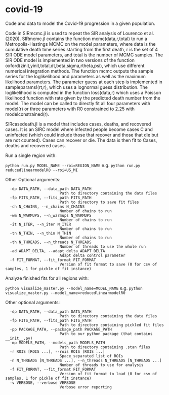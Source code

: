 # covid-19

Code and data to model the Covid-19 progression in a given population.

Code in SIRmcmc.jl is used to repeat the SIR analysis of Lourenco et al. (2020). SIRmcmc.jl contains the function mcmc(data,r,total) to run a Metropolis-Hastings MCMC on the model parameters, where data is the cumulative death time series starting from the first death, r is the set of 4 SIR ODE model parameters, and total is the number of MCMC samples. The SIR ODE model is implemented in two versions of the function oxford(zinit,yinit,total,dt,beta,sigma,rtheta,psi), which use different numerical integration methods. The function mcmc outputs the sample series for the loglikelihood and parameters as well as the maximum likelihood parameters.  The parameter guess at each step is implemented in sampleparams!(rt,r), which uses a lognormal guess distribution.  The loglikelihood is computed in the function loss(data,r) which uses a Poisson likelihood function with rate given by the predicted death number from the model.  The model can be called to directly fit all four parameters with model(r) or three parameters with R0 constrained to 2.25 with modelconstrained(r).

SIRcasedeath.jl is a model that includes cases, deaths, and recovered cases.  It is an SIRC model where infected people become cases C and uninfected (which could include those that recover and those that die but are not counted).  Cases can recover or die.  The data is then fit to Cases, deaths and recovered cases.

Run a single region with:

`python run.py MODEL_NAME --roi=REGION_NAME` e.g. `python run.py reducedlinearmodelR0 --roi=US_MI`


Other Optional arguments:
```
  -dp DATA_PATH, --data_path DATA_PATH
                        Path to directory containing the data files
  -fp FITS_PATH, --fits_path FITS_PATH
                        Path to directory to save fit files
  -ch N_CHAINS, --n_chains N_CHAINS
                        Number of chains to run
  -wm N_WARMUPS, --n_warmups N_WARMUPS
                        Number of chains to run
  -it N_ITER, --n_iter N_ITER
                        Number of chains to run
  -tn N_THIN, --n_thin N_THIN
                        Number of chains to run
  -th N_THREADS, --n_threads N_THREADS
                        Number of threads to use the whole run
  -ad ADAPT_DELTA, --adapt_delta ADAPT_DELTA
                        Adapt delta control parameter
  -f FIT_FORMAT, --fit_format FIT_FORMAT
                        Version of fit format to save (0 for csv of samples, 1 for pickle of fit instance)
```       

Analyze finished fits for all regions with:

`python visualize_master.py --model_name=MODEL_NAME` e.g. `python visualize_master.py --model_name=reducedlinearmodelR0`

Other optional arguments:
```
  -dp DATA_PATH, --data_path DATA_PATH
                        Path to directory containing the data files
  -fp FITS_PATH, --fits_path FITS_PATH
                        Path to directory containing pickled fit files
  -pp PACKAGE_PATH, --package_path PACKAGE_PATH
                        Path to our python package (that contains __init__.py)
  -mp MODELS_PATH, --models_path MODELS_PATH
                        Path to directory containing .stan files
  -r ROIS [ROIS ...], --rois ROIS [ROIS ...]
                        Space separated list of ROIs
  -n N_THREADS [N_THREADS ...], --n_threads N_THREADS [N_THREADS ...]
                        Number of threads to use for analysis
  -f FIT_FORMAT, --fit_format FIT_FORMAT
                        Version of fit format to load (0 for csv of samples, 1 for pickle of fit instance)
  -v VERBOSE, --verbose VERBOSE
                        Verbose error reporting
```
